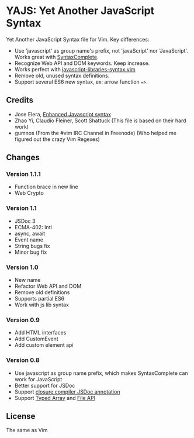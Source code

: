 YAJS: Yet Another JavaScript Syntax
===================================

Yet Another JavaScript Syntax file for Vim. Key differences:

* Use 'javascript' as group name's prefix, not 'javaScript' nor 'JavaScript'. Works great with [SyntaxComplete](https://github.com/vim-scripts/SyntaxComplete).
* Recognize Web API and DOM keywords. Keep increase.
* Works perfect with [javascript-libraries-syntax.vim](https://github.com/othree/javascript-libraries-syntax.vim)
* Remove old, unused syntax definitions.
* Support several ES6 new syntax, ex: arrow function `=>`. 

Credits
-------

- Jose Elera, [Enhanced Javascript syntax](http://www.vim.org/scripts/script.php?script_id=3425)
- Zhao Yi, Claudio Fleiner, Scott Shattuck (This file is based on their hard work)
- gumnos (From the #vim IRC Channel in Freenode) (Who helped me figured out the crazy Vim Regexes)

Changes
-------

### Version 1.1.1

- Function brace in new line
- Web Crypto

### Version 1.1

- JSDoc 3
- ECMA-402: Intl
- async, await
- Event name
- String bugs fix
- Minor bug fix

### Version 1.0

- New name
- Refactor Web API and DOM
- Remove old definitions
- Supports partial ES6
- Work with js lib syntax

### Version 0.9

- Add HTML interfaces
- Add CustomEvent
- Add custom element api

### Version 0.8

- Use javascript as group name prefix, which makes SyntaxComplete can work for JavaScript
- Better support for JSDoc
- Support [closure compiler JSDoc annotation](https://developers.google.com/closure/compiler/docs/js-for-compiler)
- Support [Typed Array](http://www.khronos.org/registry/typedarray/specs/latest/) and [File API](http://www.w3.org/TR/FileAPI/)

License
-------

The same as Vim


